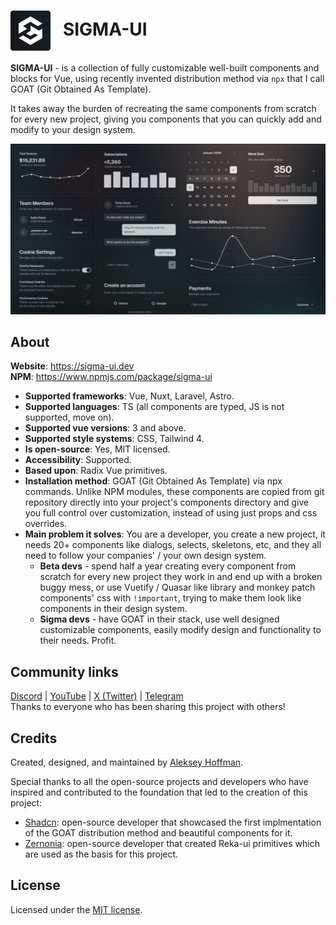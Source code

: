 <h1>
  <img valign="middle" src="./apps/docs/src/public/sigma-ui-logo-color.png" width="64px">
  &nbsp;&nbsp;SIGMA-UI
</h1>

**SIGMA-UI** - is a collection of fully customizable well-built components and blocks for Vue, using recently invented distribution method via `npx` that I call GOAT (Git Obtained As Template).

It takes away the burden of recreating the same components from scratch for every new project, giving you components that you can quickly add and modify to your design system.

![preview](apps/docs/src/public/og.png)

## About

**Website**: https://sigma-ui.dev
<br/>**NPM**: https://www.npmjs.com/package/sigma-ui

- **Supported frameworks**: Vue, Nuxt, Laravel, Astro.
- **Supported languages**: TS (all components are typed, JS is not supported, move on).
- **Supported vue versions**: 3 and above.
- **Supported style systems**: CSS, Tailwind 4.
- **Is open-source**: Yes, MIT licensed.
- **Accessibility**: Supported.
- **Based upon**: Radix Vue primitives.
- **Installation method**: GOAT (Git Obtained As Template) via npx commands. Unlike NPM modules, these components are copied from git repository directly into your project's components directory and give you full control over customization, instead of using just props and css overrides.
- **Main problem it solves**: You are a developer, you create a new project, it needs 20+ components like dialogs, selects, skeletons, etc, and they all need to follow your companies' / your own design system.
  - **Beta devs** - spend half a year creating every component from scratch for every new project they work in and end up with a broken buggy mess, or use Vuetify / Quasar like library and monkey patch components' css with `!important`, trying to make them look like components in their design system.
  - **Sigma devs** - have GOAT in their stack, use well designed customizable components, easily modify design and functionality to their needs. Profit.

## Community links
[Discord](https://discord.gg/jH2X4VGBA4) | [YouTube](https://www.youtube.com/@sigma-dev) | [X (Twitter)](https://twitter.com/sigma__dev) | [Telegram](https://t.me/sigma_devs)
<br>Thanks to everyone who has been sharing this project with others!


## Credits

Created, designed, and maintained by [Aleksey Hoffman](https://github.com/aleksey-hoffman).

Special thanks to all the open-source projects and developers who have inspired and contributed to the foundation that led to the creation of this project: 
 
- [Shadcn](https://github.com/shadcn): open-source developer that showcased the first implmentation of the GOAT distribution method and beautiful components for it. 
- [Zernonia](https://github.com/zernonia): open-source developer that created Reka-ui primitives which are used as the basis for this project.

## License

Licensed under the [MIT license](https://github.com/sigma-hub/sigma-ui/blob/main/LICENSE).
